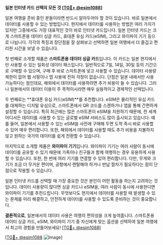 **일본 인터넷 카드 선택의 모든 것 [[TG💪+ @esim1088](https://t.me/s/esim1088)]**

일본 여행을 준비 중인 분들이라면 반드시 알아두어야 할 것이 있습니다. 바로 일본에서 데이터를 사용할 수 있는 방법입니다. 현지에서 데이터를 사용하는 방법은 여러 가지가 있지만 그중에서도 가장 대표적인 것이 바로 인터넷 카드입니다. 일본 인터넷 카드는 크게 스마트폰용 데이터 싱글 카드, 휴대폰 유심 카드(eSIM), 그리고 와이파이 기기 등으로 나뉩니다. 각각의 특징과 장단점을 잘 살펴보고 선택하면 일본 여행에서 더 즐겁고 편리한 시간을 보낼 수 있습니다.

첫 번째로 소개할 제품은 **스마트폰용 데이터 싱글 카드**입니다. 이 카드는 일본 현지에서만 사용할 수 있는 일회성 데이터 패스입니다. 일반적으로 7일, 14일, 30일 등의 기간으로 구매할 수 있으며, 구매 후 바로 스마트폰에 넣고 사용할 수 있습니다. 데이터 사용량 제한이 없어 웹 서핑이나 앱 사용에 전혀 걱정이 없습니다. 단점은 일본 내에서만 사용 가능하다는 점인데요, 해외에서 데이터를 사용하려면 추가 비용이 들 수 있습니다. 그러나 일본에서의 데이터 이용이 주 목적이시라면 매우 실용적이고 경제적인 선택입니다.

두 번째로는 **휴대폰 유심 카드(eSIM)**를 추천합니다. eSIM은 물리적인 유심 카드를 대체하는 디지털 유심으로, 스마트폰에서 QR 코드를 스캔하거나 앱을 통해 간편하게 설정할 수 있습니다. 특히 최근에는 많은 스마트폰이 eSIM을 지원하기 때문에, 전 세계 어디서든 데이터를 사용할 수 있는 글로벌 eSIM 서비스도 많이 출시되고 있습니다. 예를 들어, 일본에서 사용할 수 있는 eSIM을 사전에 구매해 두면 도착 즉시 바로 사용할 수 있어 매우 편리합니다. 또한, 해외에서 데이터를 사용할 때도 추가 비용을 지불하지 않고 원하는 국가의 데이터를 쉽게 전환할 수 있습니다.

마지막으로 소개할 제품은 **와이파이 기기**입니다. 와이파이 기기는 여러 사람이 동시에 데이터를 공유할 수 있기 때문에 가족이나 친구들과 함께 여행하는 경우 유용하게 사용할 수 있습니다. 또한, 한 번에 여러 기기를 연결할 수 있어 편리합니다. 다만, 무게와 크기가 조금 더 무거운 편이며, 공항에서 렌탈해야 하거나 반납 절차가 필요하다는 점이 단점으로 작용할 수 있습니다.

일본 인터넷 카드를 선택할 때 가장 중요한 것은 본인이 어떤 활동을 하는지 고려하는 것입니다. 데이터 사용량이 많다면 싱글 카드나 eSIM을, 여러 사람이 동시에 사용한다면 와이파이 기기를 추천드립니다. 무엇보다도 현지에서 데이터를 사용할 때 발생할 수 있는 문제를 미리 해결하고, 안전하게 데이터를 사용할 수 있도록 준비하는 것이 중요합니다.

**결론적으로**, 일본에서의 데이터 사용은 여행의 편의성을 크게 높여줍니다. 스마트폰용 데이터 싱글 카드, eSIM, 와이파이 기기 중 자신에게 맞는 옵션을 선택하여 일본 여행에서 최고의 경험을 만들어보세요! [[TG💪+ @esim1088](https://t.me/s/esim1088)]

[[TG💪+ @esim1088](https://t.me/s/esim1088) ![Image](https://i.postimg.cc/Y0z9fWf4/image.png)]